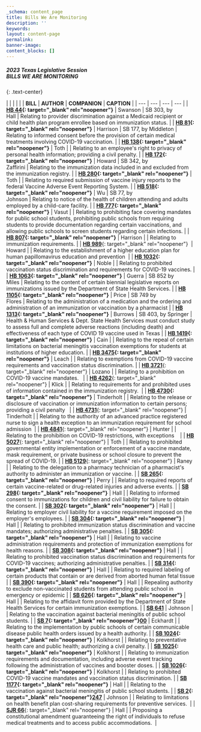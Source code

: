 ```yaml
---
_schema: content_page
title: Bills We Are Monitoring
description: ''
keywords:
layout: content-page
permalink:
banner-image:
content_blocks: []
---
```

##### 2023 Texas Legislative Session<br>**BILLS WE ARE MONITORING**
{: .text-center}

|  |  |  |  |
| **BILL** | **AUTHOR** | **COMPANION** | **CAPTION** |
| --- | --- | --- | --- |
| **[HB 44](https://capitol.texas.gov/BillLookup/Text.aspx?LegSess=88R&amp;Bill=HB44){: target="_blank" rel="noopener"}** | Swanson | SB 303, by<br>Hall | Relating to provider discrimination against a Medicaid recipient or child health plan program enrollee based on immunization status. |
| **[HB 81](https://capitol.texas.gov/BillLookup/History.aspx?LegSess=88R&amp;Bill=HB81){: target="_blank" rel="noopener"}** | Harrison | SB 177, by Middleton | Relating to informed consent before the provision of certain medical treatments involving COVID-19 vaccination. |
| **[HB 138](https://capitol.texas.gov/BillLookup/History.aspx?LegSess=88R&amp;Bill=HB138){: target="_blank" rel="noopener"}** | Toth |  | Relating to an employee's right to privacy of personal health information; providing a civil penalty. |
| **[HB 172](https://capitol.texas.gov/BillLookup/History.aspx?LegSess=88R&amp;Bill=HB172){: target="_blank" rel="noopener"}** | Howard | SB 342, by<br>Zaffirini | Relating to the immunization data included in and excluded from the immunization registry. |
| **[HB 280](https://capitol.texas.gov/BillLookup/History.aspx?LegSess=88R&amp;Bill=HB280){: target="_blank" rel="noopener"}** | Toth |  | Relating to required submission of vaccine injury reports to the federal Vaccine Adverse Event Reporting System. |
| **[HB 518](https://capitol.texas.gov/BillLookup/History.aspx?LegSess=88R&amp;Bill=HB518){: target="_blank" rel="noopener"}** | Wu | SB 77, by<br>Johnson | Relating to notice of the health of children attending and adults employed by a child-care facility. |
| **[HB 777](https://capitol.texas.gov/BillLookup/History.aspx?LegSess=88R&amp;Bill=HB777){: target="_blank" rel="noopener"}** | Vasut |  | Relating to prohibiting face covering mandates for public school students, prohibiting public schools from requiring students to provide documentation regarding certain vaccinations, and allowing public schools to screen students regarding certain infections. |
| **[HB 807](https://capitol.texas.gov/BillLookup/History.aspx?LegSess=88R&amp;Bill=HB807){: target="_blank" rel="noopener"}** | Harrison |  | Relating to immunization requirements. |
| [**HB 989**](https://capitol.texas.gov/BillLookup/History.aspx?LegSess=88R&amp;Bill=HB989){: target="_blank" rel="noopener"}&nbsp; | Howard |  | Relating to the establishment of a higher education plan for human papillomavirus education and prevention&nbsp; |
| **[HB 1032](https://capitol.texas.gov/BillLookup/History.aspx?LegSess=88R&amp;Bill=HB1032){: target="_blank" rel="noopener"}** | Noble |  | Relating to prohibited vaccination status discrimination and requirements for COVID-19 vaccines. |
| **[HB 1063](https://capitol.texas.gov/BillLookup/History.aspx?LegSess=88R&amp;Bill=HB1063){: target="_blank" rel="noopener"}** | Guerra | SB 852 by<br>Miles | Relating to the content of certain biennial legislative reports on immunizations issued by the Department of State Health Services. |
| **[HB 1105](https://capitol.texas.gov/BillLookup/History.aspx?LegSess=88R&amp;Bill=HB1105){: target="_blank" rel="noopener"}** | Price | SB 749 by<br>Flores | Relating to the administration of a medication and the ordering and administration of an immunization or vaccination by a pharmacist |
| **[HB 1313](https://capitol.texas.gov/BillLookup/History.aspx?LegSess=88R&amp;Bill=HB1313){: target="_blank" rel="noopener"}** | Burrows | SB 403, by Springer | Health & Human Services & Dept. State Health Services must conduct study to assess full and complete adverse reactions (including death) and effectiveness of each type of COVID 19 vaccine used in Texas |
| **[HB 1419](https://capitol.texas.gov/BillLookup/History.aspx?LegSess=88R&amp;Bill=HB1419){: target="_blank" rel="noopener"}** | Cain |  | Relating to the repeal of certain limitations on bacterial meningitis vaccination exemptions for students at institutions of higher education. |
| **[HB 3475](https://capitol.texas.gov/BillLookup/History.aspx?LegSess=88R&amp;Bill=HB3475){: target="_blank" rel="noopener"}** | Leach |  | Relating to exemptions from COVID-19 vaccine requirements and vaccination status discrimination. |
| [**HB 3721**](https://capitol.texas.gov/Search/DocViewer.aspx?ID=88RHB037211B&amp;QueryText=%22vaccine%22&amp;DocType=B){: target="_blank" rel="noopener"} | Lozano |  | Relating to a prohibition on COVID-19 vaccine mandates.&nbsp;&nbsp; |
| [**HB 4262**](https://capitol.texas.gov/Search/DocViewer.aspx?ID=88RHB042621B&amp;QueryText=%22Immunization%22&amp;DocType=B){: target="_blank" rel="noopener"} | Klick |  | Relating to requirements for and prohibited uses of information contained in the immunization registry.&nbsp; |
| **[HB 4730](https://capitol.texas.gov/Search/DocViewer.aspx?ID=88RHB047301B&amp;QueryText=%22Immunization%22&amp;DocType=B){: target="_blank" rel="noopener"}** | Tinderholt |  | Relating to the release or disclosure of vaccination or immunization information to certain persons; providing a civil penalty&nbsp;&nbsp; |
| [**HB 4731**](https://capitol.texas.gov/BillLookup/History.aspx?LegSess=88R&amp;Bill=HB4731){: target="_blank" rel="noopener"} | Tinderholt |  | Relating to the authority of an advanced practice registered nurse to sign a health exception to an immunization requirement for school admission&nbsp; |
| [**HB 4841**](https://capitol.texas.gov/BillLookup/History.aspx?LegSess=88R&amp;Bill=HB4841){: target="_blank" rel="noopener"} | Hunter |  | Relating to the prohibition on COVID-19 restrictions, with exceptions&nbsp; &nbsp; |
| [**HB 5027**](https://capitol.texas.gov/BillLookup/History.aspx?LegSess=88R&amp;Bill=HB5027){: target="_blank" rel="noopener"} | Toth |  | Relating to prohibited governmental entity implementation or enforcement of a vaccine mandate, mask requirement, or private business or school closure to prevent the spread of COVID-19. |
| [**HB 5129**](https://capitol.texas.gov/BillLookup/History.aspx?LegSess=88R&amp;Bill=HB5129){: target="_blank" rel="noopener"} | Raney |  | Relating to the delegation to a pharmacy technician of a pharmacist's authority to administer an immunization or vaccine. |
| **[SB 265](https://capitol.texas.gov/BillLookup/History.aspx?LegSess=88R&amp;Bill=SB265){: target="_blank" rel="noopener"}** | Perry |  | Relating to required reports of certain vaccine-related or drug-related injuries and adverse events. |
| **[SB 298](https://capitol.texas.gov/BillLookup/History.aspx?LegSess=88R&amp;Bill=SB298){: target="_blank" rel="noopener"}** | Hall |  | Relating to informed consent to immunizations for children and civil liability for failure to obtain the consent. |
| **[SB 302](https://capitol.texas.gov/BillLookup/History.aspx?LegSess=88R&amp;Bill=SB302){: target="_blank" rel="noopener"}** | Hall |  | Relating to employer civil liability for a vaccine requirement imposed on the employer's employees. |
| **[SB 304](https://capitol.texas.gov/BillLookup/History.aspx?LegSess=88R&amp;Bill=SB304){: target="_blank" rel="noopener"}** | Hall |  | Relating to prohibited immunization status discrimination and vaccine mandates; authorizing administrative penalties. |
| **[SB 305](https://capitol.texas.gov/BillLookup/History.aspx?LegSess=88R&amp;Bill=SB305){: target="_blank" rel="noopener"}** | Hall |  | Relating to vaccine administration requirements and protection of immunization exemptions for health reasons. |
| **[SB 308](https://capitol.texas.gov/BillLookup/History.aspx?LegSess=88R&amp;Bill=SB308){: target="_blank" rel="noopener"}** | Hall |  | Relating to prohibited vaccination status discrimination and requirements for COVID-19 vaccines; authorizing administrative penalties. |
| **[SB 314](https://capitol.texas.gov/BillLookup/History.aspx?LegSess=88R&amp;Bill=SB314){: target="_blank" rel="noopener"}** | Hall |  | Relating to required labeling of certain products that contain or are derived from aborted human fetal tissue |
| **[SB 390](https://capitol.texas.gov/BillLookup/History.aspx?LegSess=88R&amp;Bill=SB390){: target="_blank" rel="noopener"}** | Hall |  | Repealing authority to exclude non-vaccinated students from attending public school in emergency or epidemic |
| **[SB 626](https://capitol.texas.gov/BillLookup/History.aspx?LegSess=88R&amp;Bill=SB626){: target="_blank" rel="noopener"}** | Hall |  | Relating to the affidavit form provided by the Department of State Health Services for certain immunization exemptions. |
| **[SB 641](https://capitol.texas.gov/BillLookup/History.aspx?LegSess=88R&amp;Bill=SB641)** | Johnson |  | Relating to the vaccination against bacterial meningitis of public school students. |
| **[SB 7](https://capitol.texas.gov/BillLookup/History.aspx?LegSess=88R&amp;Bill=SB700){: target="_blank" rel="noopener"}**[**00**](__notset__) | Eckhardt |  | Relating to the implementation by public schools of certain communicable disease public health orders issued by a health authority. |
| **[SB 1024](https://capitol.texas.gov/BillLookup/History.aspx?LegSess=88R&amp;Bill=SB1024){: target="_blank" rel="noopener"}** | Kolkhorst |  | Relating to preventative health care and public health; authorizing a civil penalty. |
| **[SB 1025](https://capitol.texas.gov/BillLookup/History.aspx?LegSess=88R&amp;Bill=SB1025){: target="_blank" rel="noopener"}** | Kolkhorst |  | Relating to immunization requirements and documentation, including adverse event tracking following the administration of vaccines and booster doses. |
| **[SB 1026](https://capitol.texas.gov/BillLookup/History.aspx?LegSess=88R&amp;Bill=SB1026){: target="_blank" rel="noopener"}** | Kolkhorst |  | Relating to prohibited COVID-19 vaccine mandates and vaccination status discrimination. |
| **[SB 1177](https://capitol.texas.gov/BillLookup/History.aspx?LegSess=88R&amp;Bill=SB1177){: target="_blank" rel="noopener"}** | Hall |  | Relating to the vaccination against bacterial meningitis of public school students. |
| **[SB 2](https://capitol.texas.gov/Search/DocViewer.aspx?ID=88RSB022471B&amp;QueryText=%22Immunization%22&amp;DocType=B){: target="_blank" rel="noopener"}**[**247**](__notset__) | Johnson |  | Relating to limitations on health benefit plan cost-sharing requirements for preventive services.&nbsp; |
| [**SJR 66**](https://capitol.texas.gov/Search/DocViewer.aspx?ID=88RSJR000661B&amp;QueryText=%22vaccine%22&amp;DocType=B){: target="_blank" rel="noopener"} | Hall |  | Proposing a constitutional amendment guaranteeing the right of individuals to refuse medical treatments and to access public accommodations.&nbsp; |